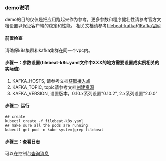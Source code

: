 ### demo说明
demo的目的仅仅是把应用跑起来作为参考，更多参数和程序健壮性请参考官方文档设置以保证客户端的稳定和性能。
相关文档请参考[filebeat-kafka](https://www.elastic.co/guide/en/beats/filebeat/current/kafka-output.html)和[Kafka官网](https://kafka.apache.org/0100/documentation.html)

#### 前置检查
请确保k8s集群和kafka集群在同一个vpc内。  

#### 步骤一：参数设置(filebeat-k8s.yaml文件中XXX的地方需要设置成实例相关的实际值)
1. KAFKA_HOSTS, 请参考文档[获取接入点](https://help.aliyun.com/document_detail/68342.html?spm=a2c4g.11186623.6.554.X2a7Ga) 
2. KAFKA_TOPIC, topic请参考文档[创建资源](https://help.aliyun.com/document_detail/68328.html?spm=a2c4g.11186623.6.549.xvKAt6)
3. KAFKA_VERSION, 设置版本，0.10.x系列设置"0.10.2", 2.x系列设置"2.0.0"


#### 步骤二: 运行
```
## create
kubectl create -f filebeat-k8s.yaml
## make sure all the pods are running
kubectl get pod -n kube-system|grep filebeat
```

#### 步骤三：查看日志
可以在控制台[查询消息](https://help.aliyun.com/document_detail/113172.html)